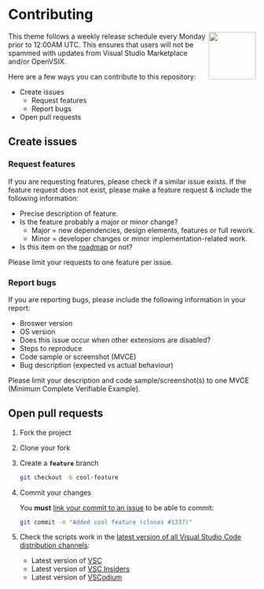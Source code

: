 # Contributing

<img align="right" src="https://raw.githubusercontent.com/SNDST00M/starfall-visual-studio-code/v0.5.0/assets/icon.png" width="96px">
This theme follows a weekly release schedule every Monday prior to 12:00AM UTC. This ensures that users will not be spammed with updates from Visual Studio Marketplace and/or OpenVSIX.

Here are a few ways you can contribute to this repository:

- Create issues
  - Request features
  - Report bugs
- Open pull requests

## Create issues

### Request features

If you are requesting features, please check if a similar issue exists. If the feature request does not exist, please make a feature request & include the following information:

- Precise description of feature.
- Is the feature probably a major or minor change?
  - Major = new dependencies, design elements, features or full rework.
  - Minor = developer changes or minor implementation-related work.
- Is this item on the [roadmap] or not?

Please limit your requests to one feature per issue.

### Report bugs

If you are reporting bugs, please include the following information in your report:

- Broswer version
- OS version
- Does this issue occur when other extensions are disabled?
- Steps to reproduce
- Code sample or screenshot (MVCE)
- Bug description (expected vs actual behaviour)

Please limit your description and code sample/screenshot(s) to one MVCE (Minimum Complete Verifiable Example).

## Open pull requests

1. Fork the project

2. Clone your fork

3. Create a **`feature`** branch

   ```sh
   git checkout -b cool-feature
   ```

4. Commit your changes

   You **must** [link your commit to an issue][github-pr-link] to be able to commit:
   ```sh
   git commit -m "Added cool feature (closes #1337)"
   ```

5. Check the scripts work in the [latest version of all Visual Studio Code distribution channels][vscode-download]:
   - Latest version of [VSC][vscode-download]
   - Latest version of [VSC Insiders][vscode-insiders-download]
   - Latest version of [VSCodium][vscodium-download]

<!-- Create issues -->
[roadmap]: https://github.com/SNDST00M/starfall-visual-studio-code/blob/main/CHANGELOG.md#roadmap
<!-- Open pull requests -->
[github-pr-link]: https://docs.github.com/en/issues/tracking-your-work-with-issues/linking-a-pull-request-to-an-issue#linking-a-pull-request-to-an-issue-using-a-keyword
[vscode-download]: https://code.visualstudio.com/Download
[vscode-insiders-download]: https://code.visualstudio.com/insiders/
[vscodium-download]: https://vscodium.com/#install
